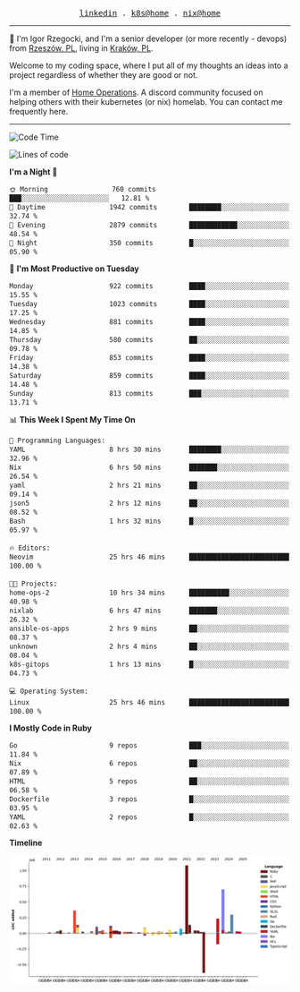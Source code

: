<p align="center">
  <samp>
    <a href="https://www.linkedin.com/in/ajgon">linkedin</a> .
    <a href="https://github.com/deedee-ops/k8s-gitops">k8s@home</a> .
    <a href="https://github.com/deedee-ops/nixlab">nix@home</a>
  </samp>
</p>

----------------------------------------------------------------

:wave: I'm Igor Rzegocki, and I'm a senior developer (or more recently - devops) from [Rzeszów, PL](https://en.wikipedia.org/wiki/Rzesz%C3%B3w), living in [Kraków, PL](https://en.wikipedia.org/wiki/Krak%C3%B3w).

Welcome to my coding space, where I put all of my thoughts an ideas into a project regardless of whether they are good or not.

I'm a member of [Home Operations](https://discord.gg/home-operations). A discord community focused on helping others with their kubernetes (or nix) homelab. You can contact me frequently here.

----------------------------------------------------------------

<!--START_SECTION:waka-->
![Code Time](http://img.shields.io/badge/Code%20Time-504%20hrs%2012%20mins-blue)

![Lines of code](https://img.shields.io/badge/From%20Hello%20World%20I%27ve%20Written-4.2%20million%20lines%20of%20code-blue)

**I'm a Night 🦉** 

```text
🌞 Morning                760 commits         ███░░░░░░░░░░░░░░░░░░░░░░   12.81 % 
🌆 Daytime                1942 commits        ████████░░░░░░░░░░░░░░░░░   32.74 % 
🌃 Evening                2879 commits        ████████████░░░░░░░░░░░░░   48.54 % 
🌙 Night                  350 commits         █░░░░░░░░░░░░░░░░░░░░░░░░   05.90 % 
```
📅 **I'm Most Productive on Tuesday** 

```text
Monday                   922 commits         ████░░░░░░░░░░░░░░░░░░░░░   15.55 % 
Tuesday                  1023 commits        ████░░░░░░░░░░░░░░░░░░░░░   17.25 % 
Wednesday                881 commits         ████░░░░░░░░░░░░░░░░░░░░░   14.85 % 
Thursday                 580 commits         ██░░░░░░░░░░░░░░░░░░░░░░░   09.78 % 
Friday                   853 commits         ████░░░░░░░░░░░░░░░░░░░░░   14.38 % 
Saturday                 859 commits         ████░░░░░░░░░░░░░░░░░░░░░   14.48 % 
Sunday                   813 commits         ███░░░░░░░░░░░░░░░░░░░░░░   13.71 % 
```


📊 **This Week I Spent My Time On** 

```text
💬 Programming Languages: 
YAML                     8 hrs 30 mins       ████████░░░░░░░░░░░░░░░░░   32.96 % 
Nix                      6 hrs 50 mins       ███████░░░░░░░░░░░░░░░░░░   26.54 % 
yaml                     2 hrs 21 mins       ██░░░░░░░░░░░░░░░░░░░░░░░   09.14 % 
json5                    2 hrs 12 mins       ██░░░░░░░░░░░░░░░░░░░░░░░   08.52 % 
Bash                     1 hrs 32 mins       █░░░░░░░░░░░░░░░░░░░░░░░░   05.97 % 

🔥 Editors: 
Neovim                   25 hrs 46 mins      █████████████████████████   100.00 % 

🐱‍💻 Projects: 
home-ops-2               10 hrs 34 mins      ██████████░░░░░░░░░░░░░░░   40.98 % 
nixlab                   6 hrs 47 mins       ███████░░░░░░░░░░░░░░░░░░   26.32 % 
ansible-os-apps          2 hrs 9 mins        ██░░░░░░░░░░░░░░░░░░░░░░░   08.37 % 
unknown                  2 hrs 4 mins        ██░░░░░░░░░░░░░░░░░░░░░░░   08.04 % 
k8s-gitops               1 hrs 13 mins       █░░░░░░░░░░░░░░░░░░░░░░░░   04.73 % 

💻 Operating System: 
Linux                    25 hrs 46 mins      █████████████████████████   100.00 % 
```

**I Mostly Code in Ruby** 

```text
Go                       9 repos             ███░░░░░░░░░░░░░░░░░░░░░░   11.84 % 
Nix                      6 repos             ██░░░░░░░░░░░░░░░░░░░░░░░   07.89 % 
HTML                     5 repos             ██░░░░░░░░░░░░░░░░░░░░░░░   06.58 % 
Dockerfile               3 repos             █░░░░░░░░░░░░░░░░░░░░░░░░   03.95 % 
YAML                     2 repos             █░░░░░░░░░░░░░░░░░░░░░░░░   02.63 % 
```



**Timeline**

![Lines of Code chart](https://raw.githubusercontent.com/ajgon/ajgon/master/assets/bar_graph.png)


<!--END_SECTION:waka-->
